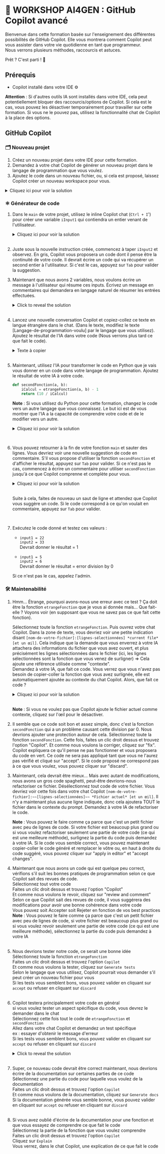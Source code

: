 # 🚀 WORKSHOP AI4GEN : GitHub Copilot avancé

Bienvenue dans cette formation basée sur l'enseignement des différentes possibilités de GitHub Copilot. Elle vous montrera comment Copilot peut vous assister dans votre vie quotidienne en tant que programmeur.  
Nous verrons plusieurs méthodes, raccourcis et astuces.

Prêt ? C'est parti ! 🎉

## Prérequis
- Copilot installé dans votre IDE ⚙️

**Attention** : Si d'autres outils IA sont installés dans votre IDE, cela peut potentiellement bloquer des raccourcis/options de Copilot. Si cela est le cas, vous pouvez les désactiver temporairement pour travailler sur cette formation. Si vous ne le pouvez pas, utilisez la fonctionnalité chat de Copilot à la place des options.

## GitHub Copilot

### 🗂 Nouveau projet
1. Créez un nouveau projet dans votre IDE pour cette formation.  
2. Demandez à votre chat Copilot de générer un nouveau projet dans le langage de programmation que vous voulez.  
3. Ajoutez le code dans un nouveau fichier, ou, si cela est proposé, laissez Copilot créer un nouveau workspace pour vous.

<details>
  <summary>Cliquez ici pour voir la solution</summary>
    <pre>Génère un nouveau projet en [Langage-de-programmation-voulu]</pre>
</details>

### ⚛️ Générateur de code
1. Dans le `main` de votre projet, utilisez le inline Copilot chat (`Ctrl + I`') pour créer une variable `iInput1` qui contiendra un entier venant de l'utilisateur.

      <details>
        <summary>Cliquez ici pour voir la solution</summary>
   
        Écrit en [Langage-de-programmation-voulu] un code qui va récupérer un entier de l'utilisateur, et le placera dans `iInput1`.
      </details>
      <br>

2. Juste sous la nouvelle instruction créée, commencez à taper `iInput2` et observez. En gris, Copilot vous proposera un code dont il pense être la continuité de votre code. Il devrait écrire un code qui va récupérer un second entier à l'utilisateur. Si c'est le cas, appuyez sur `Tab` pour valider la suggestion.

3. Maintenant que nous avons 2 variables, nous voulons écrire un message à l'utilisateur qui résume ces inputs. Écrivez un message en commentaires qui demandera en langage naturel de résumer les entrées effectuées.

    <details>
        <summary>Click to reveal the solution</summary>

        [Raccourcis-Commentaire-de-votre-langage-de-programmation (// ou # ou autre)] Votre message
        exemples : 
        En java, javascript, C# : 
        // Ecrit un message qui va print les deux inputs fait par l'utilisateur
        En python : 
        # Ecrit un message qui va print les deux inputs fait par l'utilisateur

    </details>

    <br>
4. Lancez une nouvelle conversation Copilot et copiez-collez ce texte en langue étrangère dans le chat. (Dans le texte, modifiez le texte [Langage-de-programmation-voulu] par le langage que vous utilisez). Ajoutez le résultat de l'IA dans votre code (Nous verrons plus tard ce que fait le code).

    <details>
      <summary>Texte à copier</summary>

        Erstellen Sie eine Funktion in [Langage-de-programmation-voulu], die "etrangeFonction" genannt wird und den größten gemeinsamen Teiler zwischen zwei gegebenen Parametern berechnet und den Wert zurückgibt. Schreiben Sie in dieser Funktion keine Kommentare und verwenden Sie nur abstrakte Variablennamen. Ich möchte nur diese Funktion und keinen weiteren Code darum herum.
    </details>
    <br>
5. Maintenant, utilisez l'IA pour transformer le code en Python que je vais vous donner en un code dans votre langage de programmation. Ajoutez le résultat de votre IA à votre code.

    ```python
    def secondFonction(a, b):
        iCalcul = etrangeFonction(a, b) - 1
        return (10 / iCalcul)
    ```

    **Note** : Si vous utilisez du Python pour cette formation, changez le code vers un autre langage que vous connaissez. Le but ici est de vous montrer que l'IA a la capacité de comprendre votre code et de le modifier vers un autre.

    <details>
        <summary>Cliquez ici pour voir la solution</summary>
        
       Ecrit ce code en [Langage-de-programmation-voulu] :
       def secondFonction(a, b):
           iCalcul = etrangeFonction(a, b) - 1
           return (10 / iCalcul)
    </details>
  <br>

6. Vous pouvez retourner à la fin de votre fonction `main` et sauter des lignes. Vous devriez voir une nouvelle suggestion de code en commentaire. S'il vous propose d'utiliser la fonction `secondFonction` et d'afficher le résultat, appuyez sur `Tab` pour valider. Si ce n'est pas le cas, commencez à écrire un commentaire pour utiliser `secondFonction` jusqu'à ce que Copilot comprenne et complète pour vous.

    <details>
      <summary>Cliquez ici pour voir la solution</summary>
        
       Un exemple en Python :
       # Appelle la fonction secondFunction avec les deux inputs en tant que paramètre
       # Et affichez le résultat
    </details>
    <br>

    Suite à cela, faites de nouveau un saut de ligne et attendez que Copilot vous suggère un code. Si le code correspond à ce qu'on voulait en commentaire, appuyez sur `Tab` pour valider.
<br>

7. Exécutez le code donné et testez ces valeurs :  
   - `input1 = 22`  
     `input2 = 33`  
     Devrait donner le résultat = 1

   - `input1 = 5`  
     `input2 = 6`  
     Devrait donner le résultat = error division by 0  

   Si ce n'est pas le cas, appelez l'admin.

### 🛠️ Maintenabilité
1. Hmm... Étrange, pourquoi avons-nous une erreur avec ce test ? Ça doit être la fonction `etrangeFonction` que je vous ai donnée mais... Que fait-elle ? Voyons voir (en supposant que vous ne savez pas ce que fait cette fonction).  
   
    Sélectionnez toute la fonction `etrangeFonction`. Puis ouvrez votre chat Copilot. Dans la zone de texte, vous devriez voir une petite indication disant `[nom-de-votre-fichier]:[lignes-sélectionnées] *current file* [et un œil]`. Cela indique que la demande que vous enverrez à votre IA attachera des informations du fichier que vous avez ouvert, et plus précisément les lignes sélectionnées dans le fichier (ici, les lignes sélectionnées sont la fonction que vous venez de surligner) => Cela ajoute une référence utilisée comme "contexte".  
   Demandez à votre IA, que fait ce code. Vous verrez que vous n'avez pas besoin de copier-coller la fonction que vous avez surlignée, elle est automatiquement ajoutée au contexte du chat Copilot. Alors, que fait ce code ?

    <details>
      <summary>Cliquez ici pour voir la solution</summary>
      
        La fonction `etrangeFonction` calcule le plus grand diviseur commun (PGCD) de deux nombres.
      </details>
      <br>

    **Note** : Si vous ne voulez pas que Copilot ajoute le fichier actuel comme contexte, cliquez sur l'œil pour le désactiver.

2. Il semble que ce code soit bon et assez simple, donc c'est la fonction `secondFonction` qui a un problème causant cette division par 0. Nous devrions ajouter une protection autour de cela. Sélectionnez toute la fonction `secondFonction`. Cette fois, faites un clic droit dessus et trouvez l'option "Copilot". Et comme nous voulons la corriger, cliquez sur "fix". Copilot expliquera ce qu'il pense ne pas fonctionner et vous proposera du code en vert. Ce code ne sera pas appliqué tant que vous ne l'aurez pas vérifié et cliqué sur "accept". Si le code proposé ne correspond pas à ce que vous voulez, vous pouvez cliquer sur "discard".

3. Maintenant, cela devrait être mieux... Mais avec autant de modifications, nous avons un gros code spaghetti, peut-être devrions-nous refactoriser ce fichier. Désélectionnez tout code de votre fichier. Vous devriez voir cette fois dans votre chat Copilot `[nom-de-votre-fichier]:~~[lignes-sélectionnées]~~ *Fichier actuel* [et un œil]`. Il n'y a maintenant plus aucune ligne indiquée, donc cela ajoutera TOUT le fichier dans le contexte du prompt. Demandez à votre IA de refactoriser le code.  

    **Note** : Vous pouvez le faire comme ça parce que c'est un petit fichier avec peu de lignes de code. Si votre fichier est beaucoup plus grand ou si vous voulez refactoriser seulement une partie de votre code (ce qui est une meilleure méthode), surlignez la partie du code puis demandez à votre IA. Si le code vous semble correct, vous pouvez maintenant copier-coller le code généré et remplacer le vôtre ou, en haut à droite du code suggéré, vous pouvez cliquer sur "apply in editor" et "accept changes".


4. Maintenant que nous avons un code qui est quelque peu correct, vérifions s'il suit les bonnes pratiques de programmation selon ce que Copilot sait des revues de code.<br>Sélectionnez tout votre code<br>
Faites un clic droit dessus et trouvez l'option "Copilot"<br>
Et comme nous voulons le revoir, cliquez sur "review and comment"<br>
Selon ce que Copilot sait des revues de code, il vous suggérera des modifications pour avoir une bonne cohérence dans votre code<br>
Vous pouvez soit Accepter soit Rejeter en fonction de vos best practices<br>
**Note** : Vous pouvez le faire comme ça parce que c'est un petit fichier avec peu de lignes de code, si votre fichier est beaucoup plus grand ou si vous voulez revoir seulement une partie de votre code (ce qui est une meilleure méthode), sélectionnez la partie du code puis demandez à votre IA
    <br><br>
    
5. Nous devrions tester notre code, ce serait une bonne idée<br>
Sélectionnez toute la fonction `etrangeFonction`<br>
Faites un clic droit dessus et trouvez l'option `Copilot`<br>
Et comme nous voulons la tester, cliquez sur `Generate tests`<br>
Selon le langage que vous utilisez, Copilot pourrait vous demander s'il peut créer un nouveau fichier pour vous<br>
Si les tests vous semblent bons, vous pouvez valider en cliquant sur `accept` ou refuser en cliquant sur `discard`
    <br><br>
    
6. Copilot testera principalement votre code en général<br>si vous voulez tester un aspect spécifique du code, vous devrez le demander dans le chat<br>Sélectionnez cette fois tout le code de `etrangeFonction` et `secondFonction`<br>Allez dans votre chat Copilot et demandez un test spécifique<br>ex : essayer d'obtenir le message d'erreur<br>Si les tests vous semblent bons, vous pouvez valider en cliquant sur `accept` ou refuser en cliquant sur `discard`
    <details>
        <summary>Click to reveal the solution</summary>
        
        Génère un test sur secondFonction où le résultat est un message d'erreur
    </details>
    <br>

7. Super, ce nouveau code devrait être correct maintenant, nous devrions écrire de la documentation sur certaines parties de ce code<br>Sélectionnez une partie du code pour laquelle vous voulez de la documentation<br>Faites un clic droit dessus et trouvez l'option `Copilot`<br>Et comme nous voulons de la documentation, cliquez sur `Generate docs`<br>Si la documentation générée vous semble bonne, vous pouvez valider en cliquant sur `accept` ou refuser en cliquant sur `discard`
<br><br>

8. Si vous avez oublié d'écrire de la documentation pour une fonction et que vous essayez de comprendre ce que fait le code<br>Sélectionnez la partie de la fonction que vous voulez comprendre<br>Faites un clic droit dessus et trouvez l'option `Copilot`<br>
Cliquez sur `Explain`<br>
Vous verrez, dans le chat Copilot, une explication de ce que fait le code
<br><br>
